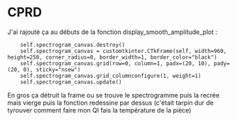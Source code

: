 # CPRD
J'ai rajouté ça au débuts de la fonction display_smooth_amplitude_plot :

        self.spectrogram_canvas.destroy()
        self.spectrogram_canvas = customtkinter.CTkFrame(self, width=960, height=250, corner_radius=0, border_width=1, border_color="black")
        self.spectrogram_canvas.grid(row=0, column=1, padx=(20, 10), pady=(20, 0), sticky="nsew")
        self.spectrogram_canvas.grid_columnconfigure(1, weight=1)
        self.spectrogram_canvas.update()
        
En gros ça détruit la frame ou se trouve le spectrogramme puis la recrée mais vierge puis la fonction redessine par dessus
(c'était tarpin dur de tyrouver comment faire mon QI fais la température de la pièce)
